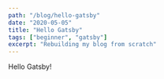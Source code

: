 ```yaml
---
path: "/blog/hello-gatsby"
date: "2020-05-05"
title: "Hello Gatsby"
tags: ["beginner", "gatsby"]
excerpt: "Rebuilding my blog from scratch"
---
```


Hello Gatsby!
